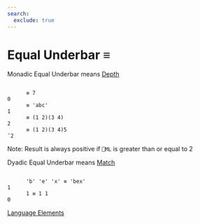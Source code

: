 ```yaml
---
search:
  exclude: true
---
```

<h1 class="heading"><span class="name">Equal Underbar</span> <span class="command">≡</span></h1>

Monadic Equal Underbar means
[Depth](../primitive-functions/depth.md)
```apl

      ≡ 7
0
      ≡ 'abc'
1
      ≡ (1 2)(3 4)
2
      ≡ (1 2)(3 4)5
¯2
```

Note: Result is always positive if `⎕ML` is greater than or equal to 2

Dyadic Equal Underbar means
[Match](../primitive-functions/match.md)
```apl

      'b' 'e' 'x' ≡ 'bex'
1
      1 ≡ 1 1
0
```
[Language Elements](../glyphs.md)


